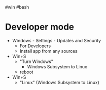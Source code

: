 #win #bash 

# Developer mode
- Windows - Settings - Updates and Security
	- For Developers
	- Install app from any sources
- Win+S
	- "Turn Windows"
		- Windows Subsystem to Linux
	- reboot
- Win+S
	- "Linux" (Windows Subsystem to Linux)